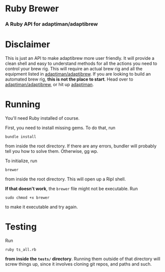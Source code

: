 # Ruby Brewer
### A Ruby API for adaptiman/adaptibrew

# Disclaimer
This is just an API to make adaptibrew more user friendly. It will provide a clean shell and easy to understand methods for all the actions you need to control your brew rig. This will require an actual brew rig and all the equipment listed in [adaptiman/adaptibrew](https://github.com/adaptiman/adaptibrew). If you are looking to build an automated brew rig, **this is not the place to start**. Head over to [adaptiman/adaptibrew](https://github.com/adaptiman/adaptibrew), or hit up [adaptiman](https://github.com/adaptiman).

# Running
You'll need Ruby installed of course.

First, you need to install missing gems. To do that, run
```shell
bundle install
```
from inside the root directory. If there are any errors, bundler will probably tell you how to solve them. Otherwise, gg wp.

To initialize, run
```shell
brewer
```
from inside the root directory. This will open up a Ripl shell.

**If that doesn't work**, the `brewer` file might not be executable. Run
```shell
sudo chmod +x brewer
```
to make it executable and try again.

# Testing
Run
```shell
ruby ts_all.rb
```
**from inside the `tests/` directory**. Running them outside of that directory will screw things up, since it involves cloning git repos, and paths and such.

